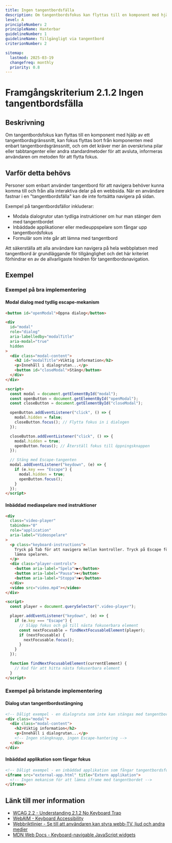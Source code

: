```yaml
---
title: Ingen tangentbordsfälla
description: Om tangentbordsfokus kan flyttas till en komponent med hjälp av ett tangentbordsgränssnitt, kan fokus flyttas bort från komponenten med enbart tangentbordsgränssnitt.
level: A
principleNumber: 2
principleName: Hanterbar
guidelineNumber: 1
guidelineName: Tillgängligt via tangentbord
criterionNumber: 2

sitemap:
  lastmod: 2025-03-19
  changefreq: monthly
  priority: 0.8
---
```


# Framgångskriterium 2.1.2 Ingen tangentbordsfälla

## Beskrivning

Om tangentbordsfokus kan flyttas till en komponent med hjälp av ett tangentbordsgränssnitt, kan fokus flyttas bort från komponenten med enbart tangentbordsgränssnitt, och om det kräver mer än overskrivna pilar eller tabbtangenter eller andra standardmetoder för att avsluta, informeras användaren om metoden för att flytta fokus.

## Varför detta behövs

Personer som enbart använder tangentbord för att navigera behöver kunna komma till och från alla interaktiva delar på en webbsida. När en användare fastnar i en "tangentbordsfälla" kan de inte fortsätta navigera på sidan.

Exempel på tangentbordsfällor inkluderar:

- Modala dialogrutor utan tydliga instruktioner om hur man stänger dem med tangentbordet
- Inbäddade applikationer eller medieuppspelare som fångar upp tangentbordsfokus
- Formulär som inte går att lämna med tangentbord

Att säkerställa att alla användare kan navigera på hela webbplatsen med tangentbord är grundläggande för tillgänglighet och det här kriteriet förhindrar en av de allvarligaste hindren för tangentbordsnavigation.

## Exempel

### Exempel på bra implementering

#### Modal dialog med tydlig escape-mekanism

```html
<button id="openModal">Öppna dialog</button>

<div
  id="modal"
  role="dialog"
  aria-labelledby="modalTitle"
  aria-modal="true"
  hidden
>
  <div class="modal-content">
    <h2 id="modalTitle">Viktig information</h2>
    <p>Innehåll i dialogrutan...</p>
    <button id="closeModal">Stäng</button>
  </div>
</div>

<script>
  const modal = document.getElementById("modal");
  const openButton = document.getElementById("openModal");
  const closeButton = document.getElementById("closeModal");

  openButton.addEventListener("click", () => {
    modal.hidden = false;
    closeButton.focus(); // Flytta fokus in i dialogen
  });

  closeButton.addEventListener("click", () => {
    modal.hidden = true;
    openButton.focus(); // Återställ fokus till öppningsknappen
  });

  // Stäng med Escape-tangenten
  modal.addEventListener("keydown", (e) => {
    if (e.key === "Escape") {
      modal.hidden = true;
      openButton.focus();
    }
  });
</script>
```

#### Inbäddad mediaspelare med instruktioner

```html
<div
  class="video-player"
  tabindex="0"
  role="application"
  aria-label="Videospelare"
>
  <p class="keyboard-instructions">
    Tryck på Tab för att navigera mellan kontroller. Tryck på Escape för att
    lämna spelaren.
  </p>
  <div class="player-controls">
    <button aria-label="Spela">▶</button>
    <button aria-label="Pausa">⏸</button>
    <button aria-label="Stoppa">⏹</button>
  </div>
  <video src="video.mp4"></video>
</div>

<script>
  const player = document.querySelector(".video-player");

  player.addEventListener("keydown", (e) => {
    if (e.key === "Escape") {
      // Släpp fokus och gå till nästa fokuserbara element
      const nextFocusable = findNextFocusableElement(player);
      if (nextFocusable) {
        nextFocusable.focus();
      }
    }
  });

  function findNextFocusableElement(currentElement) {
    // Kod för att hitta nästa fokuserbara element
  }
</script>
```

### Exempel på bristande implementering

#### Dialog utan tangentbordsstängning

```html
<!-- Dåligt exempel - en dialogruta som inte kan stängas med tangentbord -->
<div class="modal">
  <div class="modal-content">
    <h2>Viktig information</h2>
    <p>Innehåll i dialogrutan...</p>
    <!-- Ingen stängknapp, ingen Escape-hantering -->
  </div>
</div>
```

#### Inbäddad applikation som fångar fokus

```html
<!-- Dåligt exempel - en inbäddad applikation som fångar tangentbordsfokus -->
<iframe src="external-app.html" title="Extern applikation">
  <!-- Ingen mekanism för att lämna iframe med tangentbordet -->
</iframe>
```

## Länk till mer information

- [WCAG 2.2 - Understanding 2.1.2 No Keyboard Trap](https://www.w3.org/WAI/WCAG22/Understanding/no-keyboard-trap.html)
- [WebAIM - Keyboard Accessibility](https://webaim.org/techniques/keyboard/)
- [Webbriktlinjer - Se till att användaren kan styra webb-TV, ljud och andra medier](https://www.digg.se/kunskap-och-stod/digital-tillganglighet/webbriktlinjer-for-tillganglighet/riktlinjer/se-till-att-anvandaren-kan-styra-webb-tv-ljud-och-andra-medier)
- [MDN Web Docs - Keyboard-navigable JavaScript widgets](https://developer.mozilla.org/en-US/docs/Web/Accessibility/Keyboard-navigable_JavaScript_widgets)
